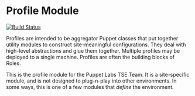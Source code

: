 # Profile Module #

[![Build Status](https://travis-ci.org/puppetlabs-seteam/puppet-module-profile.svg?branch=master)](https://travis-ci.org/puppetlabs-seteam/puppet-module-profile)

Profiles are intended to be aggregator Puppet classes that put together utility
modules to construct site-meaningful configurations. They deal with high-level
abstractions and glue them together. Multiple profiles may be deployed to a
single machine. Profiles are often the building blocks of Roles.

This is the profile module for the Puppet Labs TSE Team. It is a site-specific
module, and is not designed to plug-n-play into other environments. In some
ways, this is one of a few modules that _define_ the environment.
